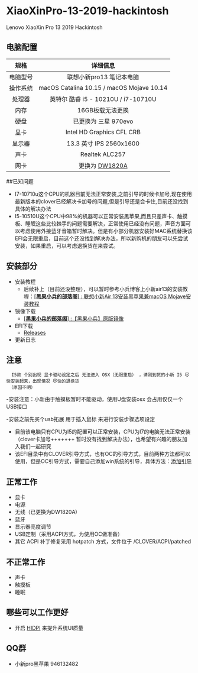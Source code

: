 # XiaoXinPro-13-2019-hackintosh
Lenovo XiaoXin Pro 13 2019 Hackintosh
## 电脑配置
|规格 | 详细信息|
|:-: | :-:|
|电脑型号|联想小新pro13 笔记本电脑|
|操作系统|macOS Catalina 10.15 / macOS Mojave 10.14|
|处理器|英特尔 酷睿 i5 - 10210U / i7-10710U|
|内存|16GB板载无法更换|
|硬盘|已更换为 三星 970evo|
|显卡|Intel HD Graphics CFL CRB|（UHD620）
|显示器|13.3 英寸 IPS 2560x1600|
|声卡| Realtek ALC257|
|网卡|更换为 [DW1820A](https://blog.daliansky.net/DW1820A_BCM94350ZAE-driver-inserts-the-correct-posture.html)|

##已知问题
- I7-10710u这个CPU的机器目前无法正常安装,之前引导的时候卡加号,现在使用最新版本的clover已经解决卡加号的问题,但是引导还是会卡住,目前还没找到具体的解决办法
- I5-10510U这个CPU中98%的机器可以正常安装黑苹果,而且只差声卡、触摸板、睡眠这些比较棘手的问题需要解决，正常使用已经没有问题，声音方面可以考虑使用外接蓝牙音箱暂时解决。但是有小部分机器安装好MAC系统替换该EFI会无限重启，目前这个还没找到解决办法，所以新购机的朋友可以先尝试安装，如果重启，可以考虑退换货在来尝试。

## 安装部分

- 安装教程
    - 后续补上（目前还没整理），可以暂时参考小兵博客上小新air13的安装教程：[[**黑果小兵的部落阁**] : 联想小新Air 13安装黑苹果兼macOS Mojave安装教程](https://blog.daliansky.net/Lenovo-Xiaoxin-Air-13-macOS-Mojave-installation-tutorial.html)
- 镜像下载
    - [[**黑果小兵的部落阁**] :【黑果小兵】原版镜像](https://blog.daliansky.net/categories/下载/镜像/)
- EFI下载
  - [Releases](https://github.com/daliansky/XiaoXinPro-13-2019-hackintosh/releases)
- 更新日志
## 注意
      I5款 个别出现 显卡驱动设定之后 无法进入 OSX（无限重启） ，请刚到货的小新 I5 尽快安装起来，出现情况 尽快的退换货
     （原因不明）
     
  -安装注意：小新由于触摸板暂时不能驱动，使用U盘安装osx 会占用仅仅一个USB接口
      
  -安装之前先买个usb拓展 用于插入鼠标 来进行安装步骤选项设定
      
- 目前该电脑只有CPU为I5的配置可以正常安装，CPU为I7的电脑无法正常安装（clover卡加号+++++++ 暂时没有找到解决办法），也希望有兴趣的朋友加入我们一起研究
- 该EFI目录中有CLOVER引导方式，也有OC的引导方式，目前两种方法都可以使用，但是OC引导方式，需要自己添加win系统的引导，具体方法：[添加引导](EFI/Document/OC-引导多系统@OC-xlivans.md)
## 正常工作
- 显卡
- 电源
- 无线（已更换为DW1820A)
- 蓝牙
- 显示器亮度调节
- USB定制（采用ACPI方式，为使用OC做准备）
- 其它 ACPI 补丁修复采用 hotpatch 方式，文件位于 /CLOVER/ACPI/patched

## 不正常工作
- 声卡
- 触摸板
- 睡眠
## 哪些可以工作更好
- 开启 [HIDPI](https://github.com/xzhih/one-key-hidpi) 来提升系统UI质量

## QQ群
- 小新pro黑苹果    946132482
